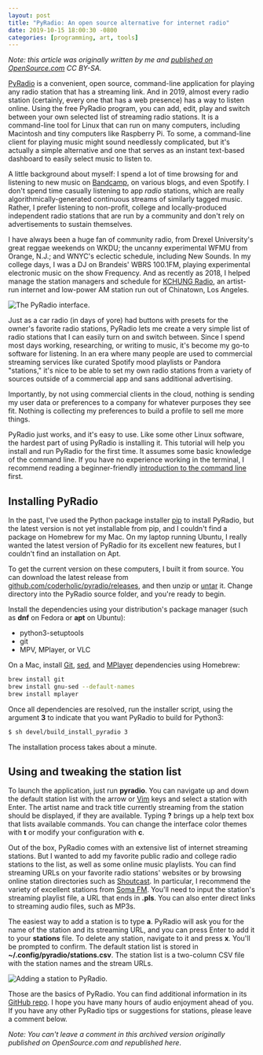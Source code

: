 ```yaml
---
layout: post
title: "PyRadio: An open source alternative for internet radio"
date: 2019-10-15 18:00:30 -0800
categories: [programming, art, tools]
---
```


*Note: this article was originally written by me and [published on OpenSource.com](https://opensource.com/article/19/11/pyradio) CC BY-SA.*

[PyRadio](http://www.coderholic.com/pyradio/) is a convenient, open source, command-line application for playing any radio station that has a streaming link. And in 2019, almost every radio station (certainly, every one that has a web presence) has a way to listen online. Using the free PyRadio program, you can add, edit, play and switch between your own selected list of streaming radio stations. It is a command-line tool for Linux that can run on many computers, including Macintosh and tiny computers like Raspberry Pi. To some, a command-line client for playing music might sound needlessly complicated, but it\'s actually a simple alternative and one that serves as an instant text-based dashboard to easily select music to listen to. 


A little background about myself: I spend a lot of time browsing for and listening to new music on [Bandcamp](http://bandcamp.com), on various blogs, and even Spotify. I don\'t spend time casually listening to app *radio* stations, which are really algorithmically-generated continuous streams of similarly tagged music. Rather, I prefer listening to non-profit, college and locally-produced independent radio stations that are run by a community and don\'t rely on advertisements to sustain themselves.

I have always been a huge fan of community radio, from Drexel University\'s great reggae weekends on WKDU; the uncanny experimental WFMU from Orange, N.J.; and WNYC\'s eclectic schedule, including New Sounds. In my college days, I was a DJ on Brandeis\' WBRS 100.1FM, playing experimental electronic music on the show Frequency. And as recently as 2018, I helped manage the station managers and schedule for [KCHUNG Radio](https://kchungradio.org/), an artist-run internet and low-power AM station run out of Chinatown, Los Angeles.

![The PyRadio interface](https://opensource.com/sites/default/files/interface_0.png "The PyRadio interface").

Just as a car radio (in days of yore) had buttons with presets for the owner\'s favorite radio stations, PyRadio lets me create a very simple list of radio stations that I can easily turn on and switch between. Since I spend most days working, researching, or writing to music, it\'s become my go-to software for listening. In an era where many people are used to commercial streaming services like curated Spotify mood playlists or Pandora \"stations,\" it\'s nice to be able to set my own radio stations from a variety of sources outside of a commercial app and sans additional advertising.

Importantly, by not using commercial clients in the cloud, nothing is sending my user data or preferences to a company for whatever purposes they see fit. Nothing is collecting my preferences to build a profile to sell me more things.

PyRadio just works, and it\'s easy to use. Like some other Linux software, the hardest part of using PyRadio is installing it. This tutorial will help you install and run PyRadio for the first time. It assumes some basic knowledge of the command line. If you have no experience working in the terminal, I recommend reading a beginner-friendly [introduction to the command line](https://www.redhat.com/sysadmin/navigating-filesystem-linux-terminal) first.

## Installing PyRadio

In the past, I\'ve used the Python package installer [pip](https://pypi.org/project/pip/) to install PyRadio, but the latest version is not yet installable from pip, and I couldn\'t find a package on Homebrew for my Mac. On my laptop running Ubuntu, I really wanted the latest version of PyRadio for its excellent new features, but I couldn\'t find an installation on Apt.

To get the current version on these computers, I built it from source. You can download the latest release from [github.com/coderholic/pyradio/releases](https://github.com/coderholic/pyradio/releases), and then unzip or [untar](https://opensource.com/article/17/7/how-unzip-targz-file) it. Change directory into the PyRadio source folder, and you\'re ready to begin.

Install the dependencies using your distribution\'s package manager
(such as **dnf** on Fedora or **apt** on Ubuntu):

* python3-setuptools
* git
* MPV, MPlayer, or VLC

On a Mac, install [Git](https://git-scm.com/), [sed](https://www.gnu.org/software/sed/manual/sed.html), and [MPlayer](http://www.mplayerhq.hu/design7/news.html) dependencies using Homebrew:

``` bash
brew install git
brew install gnu-sed --default-names
brew install mplayer
```

Once all dependencies are resolved, run the installer script, using the
argument **3** to indicate that you want PyRadio to build for Python3:

``` bash
$ sh devel/build_install_pyradio 3
```

The installation process takes about a minute.

## Using and tweaking the station list

To launch the application, just run **pyradio**. You can navigate up and down the default station list with the arrow or [Vim](https://www.vim.org/) keys and select a station with Enter. The artist name and track title currently streaming from the station should be displayed, if they are available. Typing **?** brings up a help text box that lists available commands. You can change the interface color themes with **t** or modify your configuration with **c**.

Out of the box, PyRadio comes with an extensive list of internet streaming stations. But I wanted to add my favorite public radio and college radio stations to the list, as well as some online music playlists. You can find streaming URLs on your favorite radio stations\' websites or by browsing online station directories such as [Shoutcast](https://directory.shoutcast.com/). In particular, I recommend the variety of excellent stations from [Soma FM](https://somafm.com/). You\'ll need to input the station\'s streaming playlist file, a URL that ends in **.pls**. You can also enter direct links to streaming audio files, such as MP3s.

The easiest way to add a station is to type **a**. PyRadio will ask you for the name of the station and its streaming URL, and you can press Enter to add it to your **stations** file. To delete any station, navigate to it and press **x**. You\'ll be prompted to confirm. The default station list is stored in **\~/.config/pyradio/stations.csv**. The station list is a two-column CSV file with the station names and the stream URLs.

![Adding a station to PyRadio](https://opensource.com/sites/default/files/pyradio-add.png "Adding a station to PyRadio").

Those are the basics of PyRadio. You can find additional information in its [GitHub repo](https://github.com/coderholic/pyradio). I hope you have many hours of audio enjoyment ahead of you. If you have any other PyRadio tips or suggestions for stations, please leave a comment below.

*Note: You can't leave a comment in this archived version originally published on OpenSource.com and republished here*.
